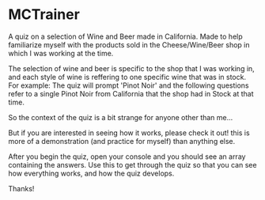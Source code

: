 # MCTrainer
A quiz on a selection of Wine and Beer made in California.
Made to help familiarize myself with the products sold in the
Cheese/Wine/Beer shop in which I was working at the time.

The selection of wine and beer is specific to the shop that I was working
in, and each style of wine is reffering to one specific wine that was in stock.
For example:  The quiz will prompt 'Pinot Noir' and the following questions refer to
a single Pinot Noir from California that the shop had in Stock at that time. 

So the context of the quiz is a bit strange for anyone other than me... 

But if you are interested in seeing how it works, please check it out!
this is more of a demonstration  (and practice for myself) than anything else.

After you begin the quiz, open your console and you should see an array containing the
answers.  Use this to get through the quiz so that you can see how everything works, and 
how the quiz develops.

Thanks!

